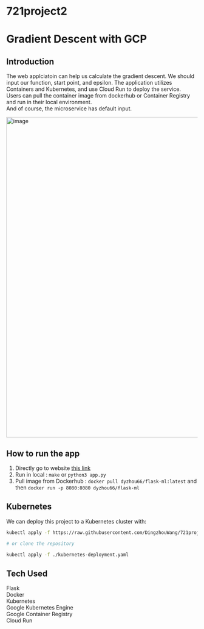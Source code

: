 # 721project2

# Gradient Descent with GCP
## Introduction 
The web applciatoin can help us calculate the gradient descent. We should input our function, start point, and epsilon. The application utilizes Containers and Kubernetes, and use Cloud Run to deploy the service. \
Users can pull the container image from dockerhub or Container Registry and run in their local environment. \
And of course, the microservice has default input. 

<img width="841" alt="image" src="https://user-images.githubusercontent.com/31728012/155854194-8722f4b9-01ca-4b1e-824f-1cfc33cff1c0.png">


## How to run the app
1. Directly go to website [this link](34.111.205.68)
2. Run in local : `make` or `python3 app.py`
3. Pull image from Dockerhub : `docker pull dyzhou66/flask-ml:latest` and then `docker run -p 8080:8080 dyzhou66/flask-ml`

## Kubernetes
We can deploy this project to a Kubernetes cluster with:
```bash
kubectl apply -f https://raw.githubusercontent.com/DingzhouWang/721project2/master/kubernets-deployment.yaml

# or clone the repository

kubectl apply -f ./kubernetes-deployment.yaml
```

## Tech Used
Flask \
Docker \
Kubernetes \
Google Kubernetes Engine \
Google Container Registry \
Cloud Run
